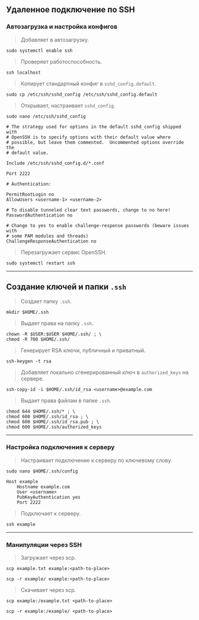 Удаленное подключение по SSH
----------------------------

### Автозагрузка и настройка конфигов

> Добавляет в автозагрузку.

```shell
sudo systemctl enable ssh
```

> Проверяет работоспособность.

```shell
ssh localhost
```

> Копирует стандартный конфиг в `sshd_config.default`.

```shell
sudo cp /etc/ssh/sshd_config /etc/ssh/sshd_config.default
```

> Открывает, настраивает `sshd_config`.

```shell
sudo nano /etc/ssh/sshd_config
```

```shell
# The strategy used for options in the default sshd_config shipped with
# OpenSSH is to specify options with their default value where
# possible, but leave them commented.  Uncommented options override the
# default value.

Include /etc/ssh/sshd_config.d/*.conf

Port 2222
```

```shell
# Authentication:

PermitRootLogin no
AllowUsers <username-1> <username-2>
```

```shell
# To disable tunneled clear text passwords, change to no here!
PasswordAuthentication no

# Change to yes to enable challenge-response passwords (beware issues with
# some PAM modules and threads)
ChallengeResponseAuthentication no
```

> Перезагружает сервис OpenSSH.

```shell
sudo systemctl restart ssh
```

---

## Создание ключей и папки `.ssh`

> Создает папку `.ssh`.

```shell
mkdir $HOME/.ssh
```

> Выдает права на папку `.ssh`.

```shell
chown -R $USER:$USER $HOME/.ssh/ ; \
chmod -R 700 $HOME/.ssh/
```

> Генерирует RSA ключи, публичный и приватный.

```shell
ssh-keygen -t rsa
```

> Добавляет локально сгенерированный ключ в `authorized_keys` на сервере.

```shell
ssh-copy-id -i $HOME/.ssh/id_rsa <username>@example.com
```

> Выдает права файлам в папке `.ssh`.

```shell
chmod 644 $HOME/.ssh/* ; \
chmod 600 $HOME/.ssh/id_rsa ; \
chmod 600 $HOME/.ssh/id_rsa.pub ; \
chmod 600 $HOME/.ssh/authorized_keys
```

---

### Настройка подключения к серверу

> Настраивает подключение к серверу по ключевому слову.

```shell
sudo nano $HOME/.ssh/config
```

```shell
Host example
    Hostname example.com
    User <username>
    PubKeyAuthentication yes
    Port 2222
```

> Подключает к серверу.

```shell
ssh example
```

---

### Манипуляции через SSH

> Загружает через scp.

```shell
scp example.txt example:<path-to-place>
```

```shell
scp -r example/ example:<path-to-place>
```

> Скачивает через scp.

```shell
scp example:/example.txt <path-to-place>
```

```shell
scp -r example:/example/ <path-to-place>
```
